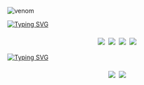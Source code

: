 ![venom](https://capsule-render.vercel.app/api?type=venom&height=200&text=welcome%20to%20Jmg%20github&fontSize=70&color=0:76453B,100:43766C&stroke=B19470)

[![Typing SVG](https://readme-typing-svg.demolab.com/?lines=💻+Technology;💻+기술&color=43766C&center=true&width=800px&size=40&height=80px)](https://git.io/typing-svg)

<h3 align="center">
<img src="https://img.shields.io/badge/Java-fff.svg?style=for-the-badge&logo=Java&logoColor=fff" />&nbsp
  <img src="https://img.shields.io/badge/html5-E34F26.svg?style=for-the-badge&logo=html5&logoColor=white" />&nbsp
  <img src="https://img.shields.io/badge/css3-1572B6.svg?style=for-the-badge&logo=css3&logoColor=white" />&nbsp
  <img src="https://img.shields.io/badge/JavaScript-F7DF1E.svg?style=for-the-badge&logo=JavaScript&logoColor=white" />&nbsp
</h3>

[![Typing SVG](https://readme-typing-svg.demolab.com/?lines=🔧+Tools;🔧+개발도구&color=43766C&center=true&width=800px&size=40&height=80px)](https://git.io/typing-svg)

<h3 align="center">
<img src="https://img.shields.io/badge/intellij IDEA-000000.svg?style=for-the-badge&logo=intellij IDEA&logoColor=white" />&nbsp
<img src="https://img.shields.io/badge/visualstudio-0075c6.svg?style=for-the-badge&logo=visualstudio&logoColor=white" />&nbsp
</h3>